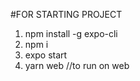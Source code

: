 #FOR STARTING PROJECT

1. npm install -g expo-cli
2. npm i
3. expo start
4. yarn web //to run on web
